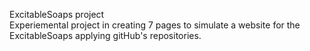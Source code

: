 ExcitableSoaps project <br/>
  Experiemental project in creating 7 pages to simulate a website for the ExcitableSoaps applying gitHub's repositories.
